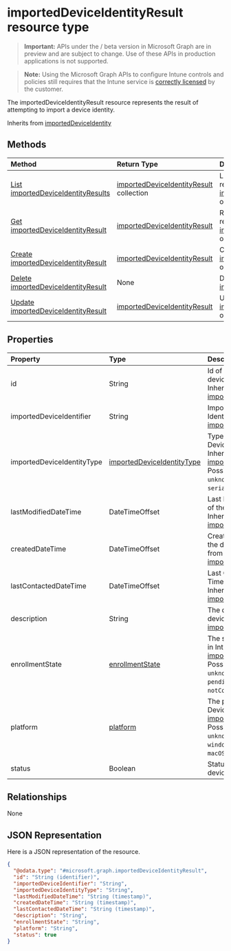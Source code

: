 ﻿# importedDeviceIdentityResult resource type

> **Important:** APIs under the / beta version in Microsoft Graph are in preview and are subject to change. Use of these APIs in production applications is not supported.

> **Note:** Using the Microsoft Graph APIs to configure Intune controls and policies still requires that the Intune service is [correctly licensed](https://go.microsoft.com/fwlink/?linkid=839381) by the customer.

The importedDeviceIdentityResult resource represents the result of attempting to import a device identity.

Inherits from [importedDeviceIdentity](../resources/intune-enrollment-importeddeviceidentity.md)

## Methods
|Method|Return Type|Description|
|:---|:---|:---|
|[List importedDeviceIdentityResults](../api/intune-enrollment-importeddeviceidentityresult-list.md)|[importedDeviceIdentityResult](../resources/intune-enrollment-importeddeviceidentityresult.md) collection|List properties and relationships of the [importedDeviceIdentityResult](../resources/intune-enrollment-importeddeviceidentityresult.md) objects.|
|[Get importedDeviceIdentityResult](../api/intune-enrollment-importeddeviceidentityresult-get.md)|[importedDeviceIdentityResult](../resources/intune-enrollment-importeddeviceidentityresult.md)|Read properties and relationships of the [importedDeviceIdentityResult](../resources/intune-enrollment-importeddeviceidentityresult.md) object.|
|[Create importedDeviceIdentityResult](../api/intune-enrollment-importeddeviceidentityresult-create.md)|[importedDeviceIdentityResult](../resources/intune-enrollment-importeddeviceidentityresult.md)|Create a new [importedDeviceIdentityResult](../resources/intune-enrollment-importeddeviceidentityresult.md) object.|
|[Delete importedDeviceIdentityResult](../api/intune-enrollment-importeddeviceidentityresult-delete.md)|None|Deletes a [importedDeviceIdentityResult](../resources/intune-enrollment-importeddeviceidentityresult.md).|
|[Update importedDeviceIdentityResult](../api/intune-enrollment-importeddeviceidentityresult-update.md)|[importedDeviceIdentityResult](../resources/intune-enrollment-importeddeviceidentityresult.md)|Update the properties of a [importedDeviceIdentityResult](../resources/intune-enrollment-importeddeviceidentityresult.md) object.|

## Properties
|Property|Type|Description|
|:---|:---|:---|
|id|String|Id of the imported device identity Inherited from [importedDeviceIdentity](../resources/intune-enrollment-importeddeviceidentity.md)|
|importedDeviceIdentifier|String|Imported Device Identifier Inherited from [importedDeviceIdentity](../resources/intune-enrollment-importeddeviceidentity.md)|
|importedDeviceIdentityType|[importedDeviceIdentityType](../resources/intune-enrollment-importeddeviceidentitytype.md)|Type of Imported Device Identity Inherited from [importedDeviceIdentity](../resources/intune-enrollment-importeddeviceidentity.md). Possible values are: `unknown`, `imei`, `serialNumber`.|
|lastModifiedDateTime|DateTimeOffset|Last Modified DateTime of the description Inherited from [importedDeviceIdentity](../resources/intune-enrollment-importeddeviceidentity.md)|
|createdDateTime|DateTimeOffset|Created Date Time of the device Inherited from [importedDeviceIdentity](../resources/intune-enrollment-importeddeviceidentity.md)|
|lastContactedDateTime|DateTimeOffset|Last Contacted Date Time of the device Inherited from [importedDeviceIdentity](../resources/intune-enrollment-importeddeviceidentity.md)|
|description|String|The description of the device Inherited from [importedDeviceIdentity](../resources/intune-enrollment-importeddeviceidentity.md)|
|enrollmentState|[enrollmentState](../resources/intune-enrollment-enrollmentstate.md)|The state of the device in Intune Inherited from [importedDeviceIdentity](../resources/intune-enrollment-importeddeviceidentity.md). Possible values are: `unknown`, `enrolled`, `pendingReset`, `failed`, `notContacted`, `blocked`.|
|platform|[platform](../resources/intune-enrollment-platform.md)|The platform of the Device. Inherited from [importedDeviceIdentity](../resources/intune-enrollment-importeddeviceidentity.md). Possible values are: `unknown`, `ios`, `android`, `windows`, `windowsMobile`, `macOS`.|
|status|Boolean|Status of imported device identity|

## Relationships
None
## JSON Representation
Here is a JSON representation of the resource.
<!-- {
  "blockType": "resource",
  "keyProperty": "id",
  "@odata.type": "microsoft.graph.importedDeviceIdentityResult"
}
-->
``` json
{
  "@odata.type": "#microsoft.graph.importedDeviceIdentityResult",
  "id": "String (identifier)",
  "importedDeviceIdentifier": "String",
  "importedDeviceIdentityType": "String",
  "lastModifiedDateTime": "String (timestamp)",
  "createdDateTime": "String (timestamp)",
  "lastContactedDateTime": "String (timestamp)",
  "description": "String",
  "enrollmentState": "String",
  "platform": "String",
  "status": true
}
```











